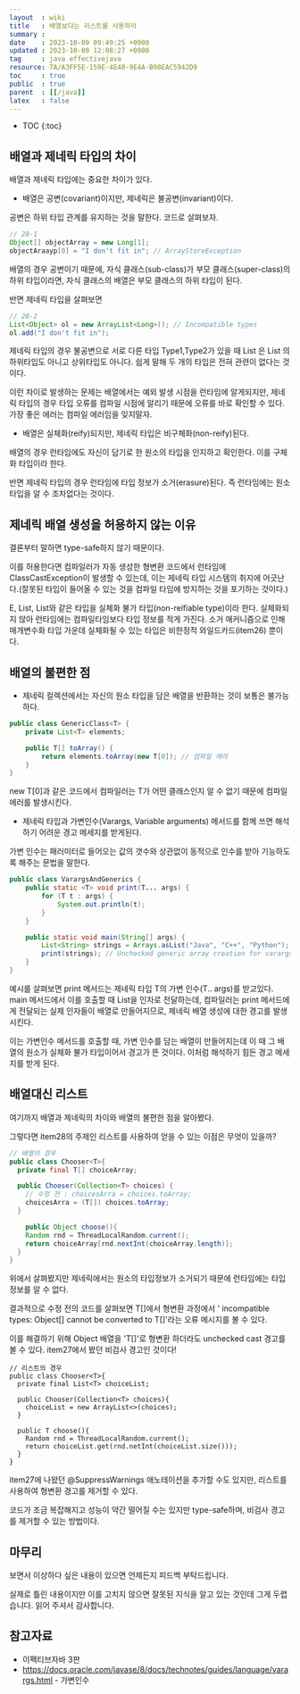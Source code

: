 ```yaml
---
layout  : wiki
title   : 배열보다는 리스트를 사용하라 
summary : 
date    : 2023-10-09 09:49:25 +0900
updated : 2023-10-09 12:08:27 +0900
tag     : java effectivejava
resource: 7A/A3FF5E-159E-4E40-9E4A-B98EAC5942D9
toc     : true
public  : true
parent  : [[/java]]
latex   : false
---
```

* TOC
{:toc}

## 배열과 제네릭 타입의 차이

배열과 제네릭 타입에는 중요한 차이가 있다.

- 배열은 공변(covariant)이지만, 제네릭은 불공변(invariant)이다.

공변은 하위 타입 관계를 유지하는 것을 말한다. 코드로 살펴보자.

```java
// 28-1
Object[] objectArray = new Long[1];
objectAraayp[0] = "I don't fit in"; // ArrayStoreException 
```

배열의 경우 공변이기 때문에, 자식 클래스(sub-class)가 부모 클래스(super-class)의 하위 타입이라면, 자식 클래스의 배열은 부모 클래스의 하위 타입이 된다. 

반면 제네릭 타입을 살펴보면

```java
// 28-2
List<Object> ol = new ArrayList<Long>(); // Incompatible types
ol.add("I don't fit in");
```

제네릭 타입의 경우 불공변으로 서로 다른 타입 Type1,Type2가 있을 때 List<Type1> 은 List<Type2> 의 하위타입도 아니고 상위타입도 아니다. 쉽게 말해 두 개의 타입은 전혀 관련이 없다는 것이다.

이런 차이로 발생하는 문제는 배열에서는 예외 발생 시점을 런타임에 알게되지만, 제네릭 타입의 경우 타입 오류를 컴파일 시점에 알리기 때문에 오류를 바로 확인할 수 있다. 가장 좋은 에러는 컴파일 에러임을 잊지말자.

- 배열은 실체화(reify)되지만, 제네릭 타입은 비구체화(non-reify)된다.

배열의 경우 런타임에도 자신이 담기로 한 원소의 타입을 인지하고 확인한다. 이를 구체화 타입이라 한다. 

반면 제네릭 타입의 경우 런타임에 타입 정보가 소거(erasure)된다. 즉 런타임에는 원소 타입을 알 수 조차없다는 것이다.

## 제네릭 배열 생성을 허용하지 않는 이유

결론부터 말하면 type-safe하지 않기 때문이다.

이를 허용한다면 컴파일러가 자동 생성한 형변환 코드에서 런타임에 ClassCastException이 발생할 수 있는데, 이는 제네릭 타입 시스템의 취지에 어긋난다.(잘못된 타입이 들어올 수 있는 것을 컴파일 타임에 방지하는 것을 포기하는 것이다.)

E, List<E>, List<String>와 같은 타입을 실체화 불가 타입(non-reifiable type)이라 한다. 실체화되지 않아 런타임에는 컴파일타임보다 타입 정보를 적게 가진다. 소거 매커니즘으로 인해 매개변수화 타입 가운데 실체화될 수 있는 타입은 비한정적 와일드카드(item26) 뿐이다.

## 배열의 불편한 점

- 제네릭 컬렉션에서는 자신의 원소 타입을 담은 배열을 반환하는 것이 보통은 불가능하다.

```java
public class GenericClass<T> {
    private List<T> elements;

    public T[] toArray() {
        return elements.toArray(new T[0]); // 컴파일 에러
    }
}
```

new T[0]과 같은 코드에서 컴파일러는 T가 어떤 클래스인지 알 수 없기 때문에 컴파일 에러를 발생시킨다. 

- 제네릭 타입과 가변인수(Varargs, Variable arguments) 메서드를 함께 쓰면 해석하기 어려운 경고 메세지를 받게된다.

가변 인수는 패러미터로 들어오는 값의 갯수와 상관없이 동적으로 인수를 받아 기능하도록 해주는 문법을 말한다.

```java
public class VarargsAndGenerics {
    public static <T> void print(T... args) {
        for (T t : args) {
            System.out.println(t);
        }
    }

    public static void main(String[] args) {
        List<String> strings = Arrays.asList("Java", "C++", "Python");
        print(strings); // Unchecked generic array creation for varargs parameter
    }
}
```

예시를 살펴보면 print 메서드는 제네릭 타입 T의 가변 인수(T.. args)를 받고있다. main 메서드에서 이를 호출할 때 List<String>을 인자로 전달하는데, 컴파일러는 print 메서드에게 전달되는 실제 인자들이 배열로 만들어지므로, 제네릭 배열 생성에 대한 경고를 발생시킨다.

이는 가변인수 메서드를 호출할 때, 가변 인수를 담는 배열이 만들어지는데 이 때 그 배열의 원소가 실체화 불가 타입이어서 경고가 뜬 것이다. 이처럼 해석하기 힘든 경고 메세지를 받게 된다.

## 배열대신 리스트

여기까지 배열과 제네릭의 차이와 배열의 불편한 점을 알아봤다. 

그렇다면 item28의 주제인 리스트를 사용하여 얻을 수 있는 이점은 무엇이 있을까?

```java
// 배열의 경우
public class Chooser<T>{
  private final T[] choiceArray;

  public Chooser(Collection<T> choices) {
    // 수정 전 : choicesArra = choices.toArray; 
    choicesArra = (T[]) choices.toArray; 
  }

    public Object choose(){
    Random rnd = ThreadLocalRandom.current();
    return choiceArray[rnd.nextInt(choiceArray.length)];
  }
}
```

위에서 살펴봤지만 제네릭에서는 원소의 타입정보가 소거되기 때문에 런타임에는 타입 정보를 알 수 없다. 

결과적으로 수정 전의 코드를 살펴보면 T[]에서 형변환 과정에서 ' incompatible types: Object[] cannot be converted to T[]'라는 오류 메시지를 볼 수 있다. 

이를 해결하기 위해 Object 배열을 'T[]'로 형변환 하더라도 unchecked cast 경고를 볼 수 있다. item27에서 봤던 비검사 경고인 것이다!

```
// 리스트의 경우
public class Chooser<T>{
  private final List<T> choiceList;

  public Chooser(Collection<T> choices){
    choiceList = new ArrayList<>(choices);
  }

  public T choose(){
    Random rnd = ThreadLocalRandom.current();
    return choiceList.get(rnd.netInt(choiceList.size()));
  }
}
```

item27에 나왔던 @SuppressWarnings 애노테이션을 추가할 수도 있지만, 리스트를 사용하여 형변환 경고를 제거할 수 있다.

코드가 조금 복잡해지고 성능이 약간 떨어질 수는 있지만 type-safe하며, 비검사 경고를 제거할 수 있는 방법이다.

## 마무리

보면서 이상하다 싶은 내용이 있으면 언제든지 피드백 부탁드립니다.

실제로 틀린 내용이지만 이를 고치지 않으면 잘못된 지식을 알고 있는 것인데 그게 두렵습니다. 읽어 주셔서 감사합니다.

## 참고자료

- 이펙티브자바 3판
- https://docs.oracle.com/javase/8/docs/technotes/guides/language/varargs.html - 가변인수



